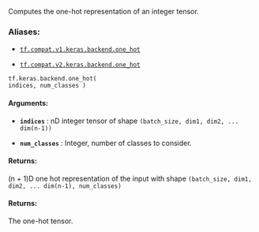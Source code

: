 Computes the one-hot representation of an integer tensor.



### Aliases:

- [ `tf.compat.v1.keras.backend.one_hot` ](/api_docs/python/tf/keras/backend/one_hot)

- [ `tf.compat.v2.keras.backend.one_hot` ](/api_docs/python/tf/keras/backend/one_hot)


<devsite-code><pre class="prettyprint lang-python" translate="no" dir="ltr" is-upgraded=""><code translate="no" dir="ltr">tf.keras.backend.one_hot(
    indices,
    num_classes
)
</code></pre></devsite-code>


#### Arguments:

- **`indices`** : nD integer tensor of shape
 `(batch_size, dim1, dim2, ... dim(n-1))` 

- **`num_classes`** : Integer, number of classes to consider.



#### Returns:
(n + 1)D one hot representation of the input
with shape  `(batch_size, dim1, dim2, ... dim(n-1), num_classes)` 



#### Returns:
The one-hot tensor.

